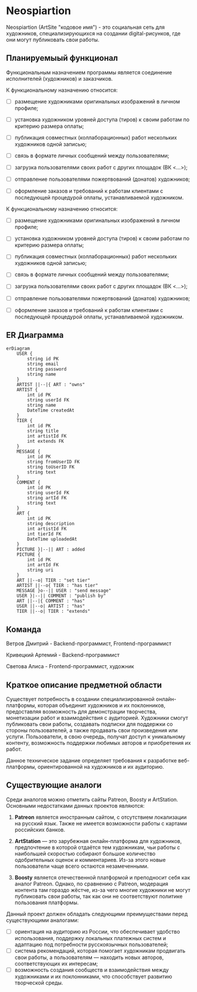 
# Neospiartion

  

Neospiartion (ArtSite "кодовое имя") - это социальная сеть для художников, специализирующихся на создании digital-рисунков, где они могут публиковать свои работы.

  

## Планируемыый функционал

Функциональным назначением программы является соединение исполнителей (художников) и заказчиков.

К функциональному назначению относится:

-  [ ] размещение художниками оригинальных изображений в личном профиле;
    
-  [ ] установка художником уровней доступа (тиров) к своим работам по критерию размера оплаты;
    
-  [ ] публикация совместных (коллаборационных) работ нескольких художников одной записью;
    
-  [ ] связь в формате личных сообщений между пользователями;
    
-  [ ] загрузка пользователями своих работ с других площадок (ВК <...>);
    
-  [ ] отправление пользователями пожертвований (донатов) художников;
    
-  [ ] оформление заказов и требований к работам клиентами с последующей процедурой оплаты, устанавливаемой художником.

К функциональному назначению относится:

-  [ ] размещение художниками оригинальных изображений в личном профиле;
    
-  [ ] установка художником уровней доступа (тиров) к своим работам по критерию размера оплаты;
    
-  [ ] публикация совместных (коллаборационных) работ нескольких художников одной записью;
    
-  [ ] связь в формате личных сообщений между пользователями;
    
-  [ ] загрузка пользователями своих работ с других площадок (ВК <...>);
    
-  [ ] отправление пользователями пожертвований (донатов) художников;
    
-  [ ] оформление заказов и требований к работам клиентами с последующей процедурой оплаты, устанавливаемой художником.

  

## ER Диаграмма

```mermaid
erDiagram
    USER {
        string id PK
        string email
        string password
        string name
    }
    ARTIST ||--|{ ART : "owns"
    ARTIST {
        int id PK
        string userId FK
        string name
        DateTime createdAt
    }
    TIER {
        int id PK
        string title
        int artistId FK
        int extends FK
    }
    MESSAGE {
        int id PK
        string fromUserID FK
        string toUserID FK
        string text
    }
    COMMENT {
        int id PK
        string userId FK
        string artId FK
        string text
    }
    ART {
        int id PK
        string description
        int artistId FK
        int tierId FK
        DateTime uploadedAt
    }
    PICTURE }|--|| ART : added
    PICTURE {
        int id PK
        int artId FK
        string uri
    }
    ART ||--o| TIER : "set tier"
    ARTIST ||--o{ TIER : "has tier"
    MESSAGE }o--|| USER : "send message"
    USER }|--|| COMMENT : "publish by"
    ART ||--|{ COMMENT : "has"
    USER ||--o| ARTIST : "has"
    TIER ||--o| TIER : "extends"
```
  

## Команда

  

Ветров Дмитрий - Backend-программист, Frontend-программист

  

Кривецкий Артемий - Backend-программист

  

Светова Алиса - Frontend-программист, художник

  

## Краткое описание предметной области
Существует потребность в создании специализированной онлайн-платформы, которая объединит художников и их поклонников, предоставляя возможность для демонстрации творчества, монетизации работ и взаимодействия с аудиторией. Художники смогут публиковать свои работы, создавать подписки для поддержки со стороны пользователей, а также продавать свои произведения или услуги. Пользователи, в свою очередь, получат доступ к уникальному контенту, возможность поддержки любимых авторов и приобретения их работ.

Данное техническое задание определяет требования к разработке веб-платформы, ориентированной на художников и их аудиторию.

## Существующие аналоги

Среди аналогов можно отметить сайты Patreon, Boosty и ArtStation. Основными недостатками данных проектов являются:

1.  **Patreon** является иностранным сайтом, с отсутствием локализации на русский язык. Также не имеется возможности работы с картами российских банков.
    
2.  **ArtStation** — это зарубежная онлайн-платформа для художников, предпочтение в которой отдаётся тем художникам, чьи работы с наибольшей скоростью собирают большое количество одобрительных оценок и комментариев. Из-за этого новые пользователи чаще всего остаются незамеченными.
    
3.  **Boosty** является отечественной платформой и преподносит себя как аналог Patreon. Однако, по сравнению с Patreon, модерация контента там гораздо жёстче, из-за чего многие художники не могут публиковать свои работы, так как они не соответствуют политике пользования платформы.



Данный проект должен обладать следующими преимуществами перед существующими аналогами:

- [ ]  ориентация на аудиторию из России, что обеспечивает удобство использования, поддержку локальных платежных систем и адаптацию под потребности русскоязычных пользователей;
- [ ]  система рекомендаций, которая помогает художникам продвигать свои работы, а пользователям — находить новых авторов, соответствующих их интересам;    
- [ ]  возможность создания сообществ и взаимодействия между художниками и их поклонниками, что способствует развитию творческой среды.